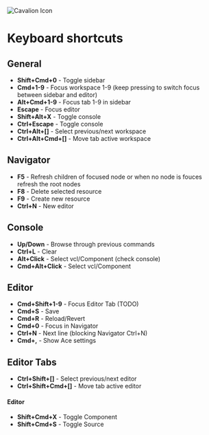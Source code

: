 ![Cavalion Icon](http://relluf.nl/cavalion-icon.png)

# Keyboard shortcuts

## General
- **Shift+Cmd+0** - Toggle sidebar
- **Cmd+1-9** - Focus workspace 1-9 (keep pressing to switch focus between sidebar and editor)
- **Alt+Cmd+1-9** - Focus tab 1-9 in sidebar
- **Escape** - Focus editor
- **Shift+Alt+X** - Toggle console
- **Ctrl+Escape** - Toggle console
- **Ctrl+Alt+[]** - Select previous/next workspace
- **Ctrl+Alt+Cmd+[]** - Move tab active workspace 

## Navigator
- **F5** - Refresh children of focused node or when no node is fouces refresh the root nodes
- **F8** - Delete selected resource
- **F9** - Create new resource
- **Ctrl+N** - New editor
 
## Console
- **Up/Down** - Browse through previous commands
- **Ctrl+L** - Clear
- **Alt+Click** - Select vcl/Component (check console)
- **Cmd+Alt+Click** - Select vcl/Component

## Editor
- **Cmd+Shift+1-9** - Focus Editor Tab (TODO)
- **Cmd+S** - Save
- **Cmd+R** - Reload/Revert
- **Cmd+0** - Focus in Navigator
- **Ctrl+N** - Next line (blocking Navigator Ctrl+N)
- **Cmd+,** - Show Ace settings

## Editor Tabs
- **Ctrl+Shift+[]** - Select previous/next editor
- **Ctrl+Shift+Cmd+[]** - Move tab active editor

#### Editor<vcl>
- **Shift+Cmd+X** - Toggle Component
- **Shift+Cmd+S** - Toggle Source
